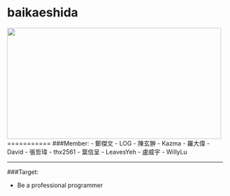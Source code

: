 <h1>baikaeshida</h1>  
<img src="https://lh3.googleusercontent.com/-WoCfUuJzPNE/UMyzXycP5FI/AAAAAAAABig/YHfiNBTyBwQ/w500-h260-no/1338285077657.gif" height="260" width="500">
===========
###Member:  
- 鄭傑文 - LOG
- 陳玄翀 - Kazma
- 羅大偉 - David
- 張哲瑋 - thx2561
- 葉信呈 - LeavesYeh
- 盧威宇 - WillyLu

------------
###Target:
- Be a professional programmer
